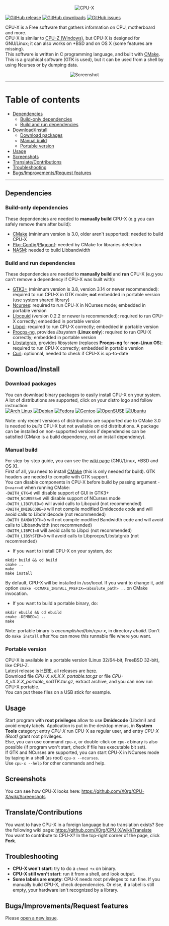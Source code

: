 
<p align="center"><img src="https://raw.githubusercontent.com/X0rg/CPU-X/master/data/pictures/CPU-X.png" alt="CPU-X"></p>

[![GitHub release](https://img.shields.io/github/release/X0rg/CPU-X.svg)](https://github.com/X0rg/CPU-X)
[![GitHub downloads](https://img.shields.io/github/downloads/X0rg/CPU-X/latest/total.svg)](https://github.com/X0rg/CPU-X)
[![GitHub issues](https://img.shields.io/github/issues/X0rg/CPU-X.svg)](https://github.com/X0rg/CPU-X/issues)

CPU-X is a Free software that gathers information on CPU, motherboard and more.  
CPU-X is similar to [CPU-Z (Windows)](http://www.cpuid.com/softwares/cpu-z.html), but CPU-X is designed for GNU/Linux; it can also works on *BSD and on OS X (some features are missing).  
This software is written in C programming language, and built with [CMake](http://www.cmake.org/).  
This is a graphical software (GTK is used), but it can be used from a shell by using Ncurses or by dumping data.

<p align="center"><img src="http://i.imgur.com/J6d04TP.png" alt="Screenshot"></p>

***

# Table of contents
* [Dependencies](#dependencies)
  * [Build-only dependencies](#build-only-dependencies)
  * [Build and run dependencies](#build-and-run-dependencies)
* [Download/Install](#downloadinstall)
  * [Download packages](#download-packages)
  * [Manual build](#manual-build)
  * [Portable version](#portable-version)
* [Usage](#usage)
* [Screenshots](#screenshots)
* [Translate/Contributions](#translatecontributions)
* [Troubleshooting](#troubleshooting)
* [Bugs/Improvements/Request features](#bugsimprovementsrequest-features)

***

## Dependencies

### Build-only dependencies

These dependencies are needed to **manually build** CPU-X (e.g you can safely remove them after build):
* [CMake](http://www.cmake.org/) (minimum version is 3.0, older aren't supported): needed to build CPU-X
* [Pkg-Config](http://www.freedesktop.org/wiki/Software/pkg-config/)/[Pkgconf](https://github.com/pkgconf/pkgconf): needed by CMake for libraries detection
* [NASM](http://www.nasm.us/): needed to build Libbandwidth


### Build and run dependencies

These dependencies are needed to **manually build** and **run** CPU-X (e.g you can't remove a dependency if CPU-X was built with):
* [GTK3+](http://www.gtk.org/) (minimum version is 3.8, version 3.14 or newer recommended): required to run CPU-X in GTK mode; **not** embedded in portable version (use system shared library)
* [Ncurses](http://www.gnu.org/software/ncurses/): required to run CPU-X in NCurses mode; embedded in portable version
* [Libcpuid](http://libcpuid.sourceforge.net/) (version 0.2.2 or newer is recommended): required to run CPU-X correctly; embedded in portable version
* [Libpci](http://mj.ucw.cz/sw/pciutils/): required to run CPU-X correctly; embedded in portable version
* [Procps-ng](http://sourceforge.net/projects/procps-ng/), provides *libsystem* (**Linux only**): required to run CPU-X correctly; embedded in portable version
* [Libstatgrab](http://www.i-scream.org/libstatgrab/), provides *libsystem* (replaces **Procps-ng** for **non-Linux OS**): required to run CPU-X correctly; embedded in portable version
* [Curl](http://curl.haxx.se/): optionnal, needed to check if CPU-X is up-to-date


## Download/Install

### Download packages

You can download binary packages to easily install CPU-X on your system. A lot of distributions are supported, click on your distro logo and follow instruction:  
[![Arch Linux](http://i.stack.imgur.com/ymaLV.png)](https://github.com/X0rg/CPU-X/wiki/%5BPackage%5D-Arch-Linux)
[![Debian](https://phrozensoft.com/uploads/2014/11/debian_logo.png)](https://github.com/X0rg/CPU-X/wiki/%5BPackage%5D-Debian)
[![Fedora](http://kivy.org/images/os_fedora.png)](https://github.com/X0rg/CPU-X/wiki/%5BPackage%5D-Fedora)
[![Gentoo](http://www.ltsp.org/images/distro/gentoo.png)](https://github.com/X0rg/CPU-X/wiki/%5BPackage%5D-Gentoo)
[![OpenSUSE](https://harmonyseq.files.wordpress.com/2010/10/opensuse-logo_design_mini.png)](https://github.com/X0rg/CPU-X/wiki/%5BPackage%5D-OpenSUSE)
[![Ubuntu](http://computriks.com/img/icon/ubuntu24.png)](https://github.com/X0rg/CPU-X/wiki/%5BPackage%5D-Ubuntu)

Note: only recent versions of distributions are supported due to CMake 3.0 is needed to *build* CPU-X but not available on old distributions. A package can be installed on non-supported versions if dependencies can be satisfied (CMake is a build dependency, not an install dependency).


### Manual build

For step-by-step guide, you can see the [wiki page](https://github.com/X0rg/CPU-X/wiki) (GNU/Linux, *BSD and OS X).  
First of all, you need to install [CMake](http://www.cmake.org/) (this is only needed for build).
GTK headers are needed to compile with GTK support.  
You can disable components in CPU-X before build by passing argument `-D<var>=0` when running CMake:  
`-DWITH_GTK=0` will disable support of GUI in GTK3+  
`-DWITH_NCURSES=0` will disable support of NCurses mode  
`-DWITH_LIBCPUID=0` will avoid calls to Libcpuid (not recommended)  
`-DWITH_DMIDECODE=0` will not compile modified Dmidecode code and will avoid calls to Libdmidecode (not recommended)  
`-DWITH_BANDWIDTH=0` will not compile modified Bandwidth code and will avoid calls to Libbandwidth (not recommended)  
`-DWITH_LIBPCI=0` will avoid calls to Libpci (not recommended)  
`-DWITH_LIBSYSTEM=0` will avoid calls to Libprocps/Libstatgrab (not recommended)  

* If you want to install CPU-X on your system, do:
```
mkdir build && cd build
cmake ..
make
make install
```
By default, CPU-X will be installed in */usr/local*. If you want to change it, add option `cmake -DCMAKE_INSTALL_PREFIX=<absolute_path> ..` on CMake invocation.

* If you want to build a portable binary, do:
```
mkdir ebuild && cd ebuild
cmake -DEMBED=1 ..
make
```

Note: portable binary is *accomplished/bin/cpu-x*, in directory *ebuild*. Don't do `make install` after.You can move this runnable file where you want.


### Portable version

CPU-X is available in a portable version (Linux 32/64-bit, FreeBSD 32-bit), like CPU-Z.  
Latest release is [HERE](https://github.com/X0rg/CPU-X/releases/latest), all releases are [here](https://github.com/X0rg/CPU-X/releases).  
Download file *CPU-X_vX.X.X_portable.tar.gz* or file *CPU-X_vX.X.X_portable_noGTK.tar.gz*, extract archive, and you can now run CPU-X portable.  
You can put these files on a USB stick for example.


## Usage

Start program with **root privileges** allow to use **Dmidecode** (Libdmi) and avoid empty labels.
Application is put in the desktop menus, in **System Tools** category: entry *CPU-X* run CPU-X as regular user, and entry *CPU-X (Root)* grant root privileges.  
Else, you can use command `cpu-x`, or double-click on `cpu-x` binary is also possible (if program won't start, check if file has executable bit set).  
If GTK and NCurses are supported, you can start CPU-X in NCurses mode by taping in a shell (as root) `cpu-x --ncurses`.  
Use `cpu-x --help` for other commands and help.


## Screenshots

You can see how CPU-X looks here:
https://github.com/X0rg/CPU-X/wiki/Screenshots


## Translate/Contributions

You want to have CPU-X in a foreign language but no translation exists? See the following wiki page:
https://github.com/X0rg/CPU-X/wiki/Translate  
You want to contribute to CPU-X? In the top-right corner of the page, click **Fork**.


## Troubleshooting

* **CPU-X won't start**: try to do a `chmod +x` on binary.
* **CPU-X still won't start**: run it from a shell, and look output.
* **Some labels are empty**: CPU-X needs root privileges to run fine. If you manually build CPU-X, check dependencies. Or else, if a label is still empty, your hardware isn't recognized by a library.


## Bugs/Improvements/Request features

Please [open a new issue](https://github.com/X0rg/CPU-X/issues/new).
